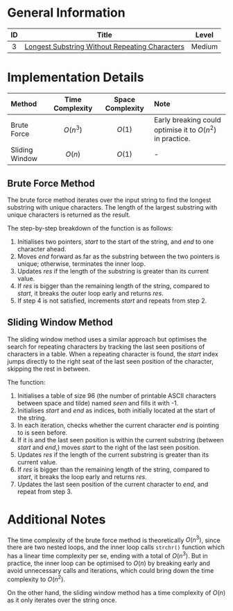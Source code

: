 # General Information

| ID |                                                              Title                                                              | Level  |
|:--:|:-------------------------------------------------------------------------------------------------------------------------------:|:------:|
| 3  | [Longest Substring Without Repeating Characters](https://leetcode.com/problems/longest-substring-without-repeating-characters/) | Medium |

# Implementation Details

| Method         | Time Complexity | Space Complexity | Note                                                      |
|:---------------|:---------------:|:----------------:|:----------------------------------------------------------|
| Brute Force    |    $O(n^3)$     |      $O(1)$      | Early breaking could optimise it to $O(n^2)$ in practice. |
| Sliding Window |     $O(n)$      |      $O(1)$      | -                                                         |

## Brute Force Method

The brute force method iterates over the input string to find
the longest substring with unique characters. The length of the
largest substring with unique characters is returned as the
result.

The step-by-step breakdown of the function is as follows:

1. Initialises two pointers, *start* to the start of the string,
   and *end* to one character ahead.
2. Moves *end* forward as far as the substring between the two
   pointers is unique; otherwise, terminates the inner loop.
3. Updates *res* if the length of the substring is greater than
   its current value.
4. If *res* is bigger than the remaining length of the string,
   compared to *start*, it breaks the outer loop early and
   returns *res*.
5. If step 4 is not satisfied, increments *start* and repeats
   from step 2.

## Sliding Window Method

The sliding window method uses a similar approach but optimises
the search for repeating characters by tracking the last seen
positions of characters in a table. When a repeating character
is found, the *start* index jumps directly to the right seat of
the last seen position of the character, skipping the rest in
between.

The function:

1. Initialises a table of size 96 (the number of printable
   ASCII characters between space and tilde) named *seen* and
   fills it with -1.
2. Initialises *start* and *end* as indices, both initially
   located at the start of the string.
3. In each iteration, checks whether the current character *end*
   is pointing to is seen before.
4. If it is and the last seen position is within the current
   substring (between *start* and *end*,) moves *start* to the
   right of the last seen position. 
5. Updates *res* if the length of the current substring is
   greater than its current value.
6. If *res* is bigger than the remaining length of the string,
   compared to *start*, it breaks the loop early and returns 
   *res*. 
7. Updates the last seen position of the current character to
   *end*, and repeat from step 3.

# Additional Notes

The time complexity of the brute force method is theoretically
$O(n^3)$, since there are two nested loops, and the inner loop
calls `strchr()` function which has a linear time complexity
per se, ending with a total of $O(n^3)$. But in practice, the
inner loop can be optimised to $O(n)$ by breaking early and
avoid unnecessary calls and iterations, which could bring down
the time complexity to $O(n^2)$.

On the other hand, the sliding window method has a time
complexity of $O(n)$ as it only iterates over the string once.
